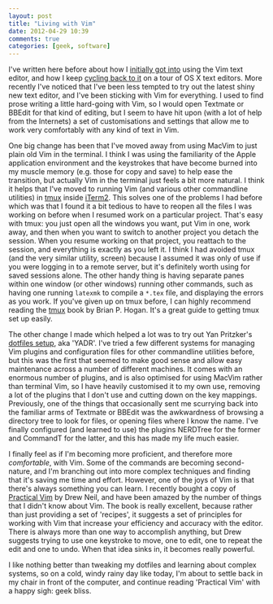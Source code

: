```yaml
---
layout: post
title: "Living with Vim"
date: 2012-04-29 10:39
comments: true
categories: [geek, software]
---
```


I've written here before about how I [initially got into][1] using the Vim text editor, and how I keep [cycling back to it][2] on a tour of OS X text editors. More recently I've noticed that I've been less tempted to try out the latest shiny new text editor, and I've been sticking with Vim for everything. I used to find prose writing a little hard-going with Vim, so I would open Textmate or BBEdit for that kind of editing, but I seem to have hit upon (with a lot of help from the Internets) a set of customisations and settings that allow me to work very comfortably with any kind of text in Vim.

One big change has been that I've moved away from using MacVim to just plain old Vim in the terminal. I think I was using the familiarity of the Apple application environment and the keystrokes that have become burned into my muscle memory (e.g. those for copy and save) to help ease the transition, but actually Vim in the terminal just feels a bit more natural. I think it helps that I've moved to running Vim (and various other commandline utilities) in [tmux][3] inside [iTerm2][4]. This solves one of the problems I had before which was that I found it a bit tedious to have to reopen all the files I was working on before when I resumed work on a particular project. That's easy with tmux: you just open all the windows you want, put Vim in one, work away, and then when you want to switch to another project you detach the session. When you resume working on that project, you reattach to the session, and everything is exactly as you left it. I think I had avoided tmux (and the very similar utility, screen) because I assumed it was only of use if you were logging in to a remote server, but it's definitely worth using for saved sessions alone. The other handy thing is having separate panes within one window (or other windows) running other commands, such as having one running `latexmk` to compile a `*.tex` file, and displaying the errors as you work. If you've given up on tmux before, I can highly recommend reading the [tmux][5] book by Brian P. Hogan. It's a great guide to getting tmux set up easily.

The other change I made which helped a lot was to try out Yan Pritzker's [dotfiles setup][6], aka 'YADR'. I've tried a few different systems for managing Vim plugins and configuration files for other commandline utilities before, but this was the first that seemed to make good sense and allow easy maintenance across a number of different machines. It comes with an enormous number of plugins, and is also optimised for using MacVim rather than terminal Vim, so I have heavily customised it to my own use, removing a lot of the plugins that I don't use and cutting down on the key mappings. Previously, one of the things that occasionally sent me scurrying back into the familiar arms of Textmate or BBEdit was the awkwardness of browsing a directory tree to look for files, or opening files where I know the name. I've finally configured (and learned to use) the plugins NERDTree for the former and CommandT for the latter, and this has made my life much easier.

I finally feel as if I'm becoming more proficient, and therefore more _comfortable_, with Vim. Some of the commands are becoming second-nature, and I'm branching out into more complex techniques and finding that it's saving me time and effort. However, one of the joys of Vim is that there's always something you can learn. I recently bought a copy of [Practical Vim][7] by Drew Neil, and have been amazed by the number of things that I didn't know about Vim. The book is really excellent, because rather than just providing a set of 'recipes', it suggests a set of principles for working with Vim that increase your efficiency and accuracy with the editor. There is always more than one way to accomplish anything, but Drew suggests trying to use one keystroke to move, one to edit, one to repeat the edit and one to undo. When that idea sinks in, it becomes really powerful.  

I like nothing better than tweaking my dotfiles and learning about complex systems, so on a cold, windy rainy day like today, I'm about to settle back in my chair in front of the computer, and continue reading 'Practical Vim' with a happy sigh: geek bliss.


[1]: http://www.rousette.org.uk/blog/archives/dr-strangevim-or-how-i-learned-to-stop-worrying-and-love-vi/
[2]: http://rousette.org.uk/blog/archives/vim-and-zsh-oh-my/
[3]: http://sourceforge.net/projects/tmux/
[4]: http://www.iterm2.com/
[5]: http://pragprog.com/book/bhtmux/tmux
[6]: https://github.com/skwp/dotfiles
[7]: http://pragprog.com/book/dnvim/practical-vim
